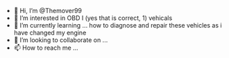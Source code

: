 - 👋 Hi, I’m @Themover99
- 👀 I’m interested in OBD I (yes that is correct, 1) vehicals
- 🌱 I’m currently learning ... how to diagnose and repair these vehicles as i have changed my engine 
- 💞️ I’m looking to collaborate on ... 
- 📫 How to reach me ...

<!---
Themover99/Themover99 is a ✨ special ✨ repository because its `README.md` (this file) appears on your GitHub profile.
You can click the Preview link to take a look at your changes.
--->
